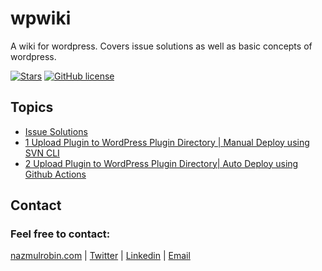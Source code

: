 # wpwiki
A wiki for wordpress. Covers issue solutions as well as basic concepts of wordpress.

<p align="left">
<a href="https://github.com/nhrrob/wpwiki/stargazers"><img src="https://img.shields.io/github/stars/nhrrob/wpwiki?style=flat-square" alt="Stars"></a>
<a href="https://github.com/nhrrob/wpwiki/blob/master/LICENSE.md"><img alt="GitHub license" src="https://img.shields.io/github/license/nhrrob/wpwiki"></a>
</p>

## Topics
- <a href="https://github.com/nhrrob/issue-solutions.md" target="_blank">Issue Solutions</a>
- <a href="https://github.com/nhrrob/upload-plugin-to-wordpress-plugin-directory-part-1" target="_blank">1 Upload Plugin to WordPress Plugin Directory | Manual Deploy using SVN CLI</a>
- <a href="https://github.com/nhrrob/upload-plugin-to-wordpress-plugin-directory-part-2" target="_blank">2 Upload Plugin to WordPress Plugin Directory| Auto Deploy using Github Actions</a>

## Contact

### Feel free to contact:  
<a href="https://www.nazmulrobin.com/">nazmulrobin.com</a> | <a href="https://twitter.com/nhr_rob">Twitter</a> | <a href="https://www.linkedin.com/in/nhrrob/">Linkedin</a> | <a href="mailto:robin.sust08@gmail.com">Email</a>